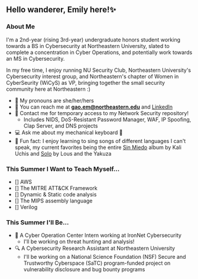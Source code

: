 ## Hello wanderer, Emily here!✨
### About Me
I'm a 2nd-year (rising 3rd-year) undergraduate honors student working towards a BS in Cybersecurity at Northeastern University, slated to complete a concentration in Cyber Operations, and potentially work towards an MS in Cybersecurity.

In my free time, I enjoy running NU Security Club, Northeastern University's Cybersecurity interest group, and Northeastern's chapter of Women in CyberSeurity (WiCyS) as VP, bringing together the small security community here at Northeastern :)

- :green_heart: My pronouns are she/her/hers
- :speech_balloon: You can reach me at **gao.em@northeastern.edu** and [LinkedIn](https://www.linkedin.com/in/emily-gao-23bb731a0/)
- :email: Contact me for temporary access to my Network Security repository!
  - Includes NIDS, DoS-Resistant Password Manager, WAF, IP Spoofing, Clap Server, and DNS projects
- :computer: Ask me about my mechanical keyboard :eyes:
- :star2: Fun fact: I enjoy learning to sing songs of different languages I can't speak, my current favorites being the entire [Sin Miedo](https://open.spotify.com/album/00wSTrFxoSzA7eeS1UxHgd?si=JmPEGBzBSKyKBZcI8wkhcQ) album by Kali Uchis and [Solo](https://open.spotify.com/track/1XUivd12LBHFanCqt0buaz?si=fh0vl_xxTvSOQARK2xReig) by Lous and the Yakuza
### This Summer I Want to Teach Myself...
- [] AWS
- [] The MITRE ATT&CK Framework
- [] Dynamic & Static code analysis
- [] The MIPS assembly language
- [] Verilog
### This Summer I'll Be...
- :space_invader: A Cyber Operation Center Intern working at IronNet Cybersecurity
  - I'll be working on threat hunting and analysis!
- :mag: A Cybersecurity Research Assistant at Northeastern University
  - I'll be working on a National Science Foundation (NSF) Secure and Trustworthy Cyberspace (SaTC) program-funded project on vulnerability disclosure and bug bounty programs

